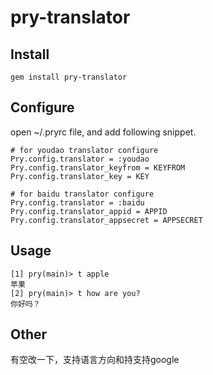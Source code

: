 # pry-translator 

## Install

`gem install pry-translator`


## Configure  

open ~/.pryrc file, and add following snippet.
    
    # for youdao translator configure
    Pry.config.translator = :youdao
    Pry.config.translator_keyfrom = KEYFROM
    Pry.config.translator_key = KEY

    # for baidu translator configure
    Pry.config.translator = :baidu
    Pry.config.translator_appid = APPID
    Pry.config.translator_appsecret = APPSECRET
    
## Usage
  
    [1] pry(main)> t apple
    苹果
    [2] pry(main)> t how are you?
    你好吗？
    
## Other
有空改一下，支持语言方向和持支持google
